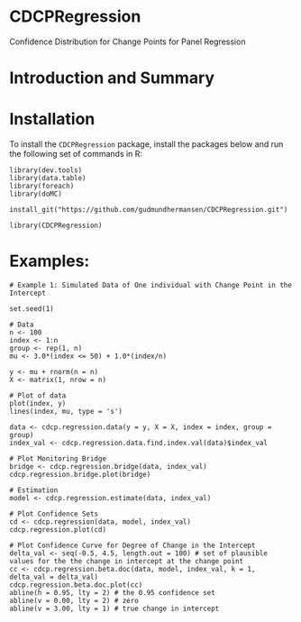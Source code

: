 # CDCPRegression
Confidence Distribution for Change Points for Panel Regression

# Introduction and Summary 

# Installation 
To install the `CDCPRegression` package, install the packages below and run the following set of commands in R: 
```
library(dev.tools)
library(data.table)
library(foreach)
library(doMC)

install_git("https://github.com/gudmundhermansen/CDCPRegression.git")

library(CDCPRegression)
```

# Examples: 
```
# Example 1: Simulated Data of One individual with Change Point in the Intercept

set.seed(1)

# Data
n <- 100
index <- 1:n
group <- rep(1, n)
mu <- 3.0*(index <= 50) + 1.0*(index/n)

y <- mu + rnorm(n = n)
X <- matrix(1, nrow = n)

# Plot of data
plot(index, y)
lines(index, mu, type = 's')

data <- cdcp.regression.data(y = y, X = X, index = index, group = group)
index_val <- cdcp.regression.data.find.index.val(data)$index_val

# Plot Monitoring Bridge 
bridge <- cdcp.regression.bridge(data, index_val)
cdcp.regression.bridge.plot(bridge)

# Estimation 
model <- cdcp.regression.estimate(data, index_val)

# Plot Confidence Sets 
cd <- cdcp.regression(data, model, index_val)
cdcp.regression.plot(cd)

# Plot Confidence Curve for Degree of Change in the Intercept 
delta_val <- seq(-0.5, 4.5, length.out = 100) # set of plausible values for the the change in intercept at the change point 
cc <- cdcp.regression.beta.doc(data, model, index_val, k = 1, delta_val = delta_val)
cdcp.regression.beta.doc.plot(cc)
abline(h = 0.95, lty = 2) # the 0.95 confidence set
abline(v = 0.00, lty = 2) # zero 
abline(v = 3.00, lty = 1) # true change in intercept

```

